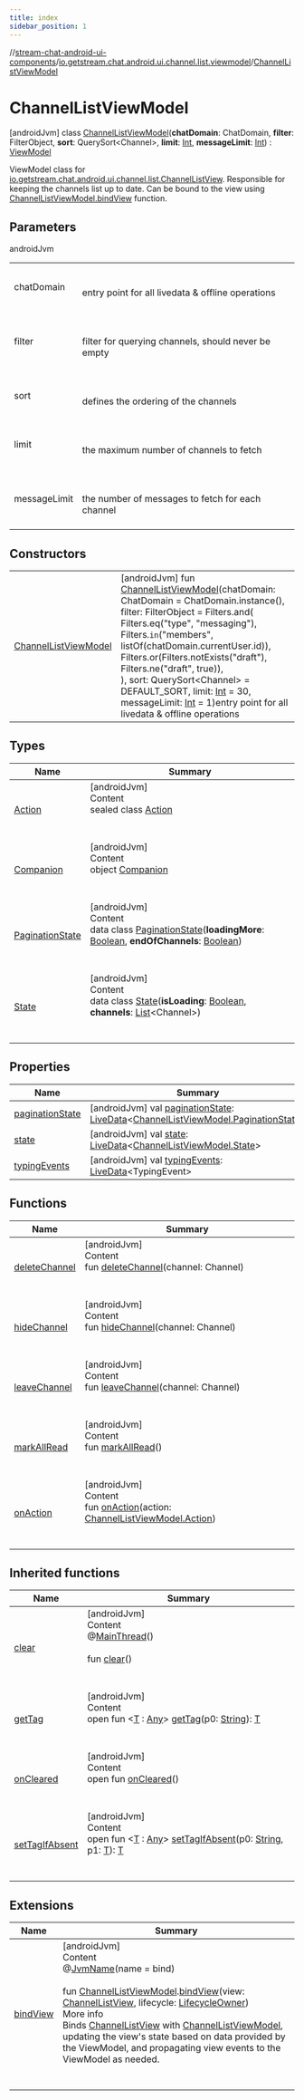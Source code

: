 ```yaml
---
title: index
sidebar_position: 1
---
```

//[stream-chat-android-ui-components](../../../index.md)/[io.getstream.chat.android.ui.channel.list.viewmodel](../index.md)/[ChannelListViewModel](index.md)



# ChannelListViewModel  
 [androidJvm] class [ChannelListViewModel](index.md)(**chatDomain**: ChatDomain, **filter**: FilterObject, **sort**: QuerySort&lt;Channel&gt;, **limit**: [Int](https://kotlinlang.org/api/latest/jvm/stdlib/kotlin/-int/index.html), **messageLimit**: [Int](https://kotlinlang.org/api/latest/jvm/stdlib/kotlin/-int/index.html)) : [ViewModel](https://developer.android.com/reference/kotlin/androidx/lifecycle/ViewModel.html)

ViewModel class for [io.getstream.chat.android.ui.channel.list.ChannelListView](../../io.getstream.chat.android.ui.channel.list/ChannelListView/index.md). Responsible for keeping the channels list up to date. Can be bound to the view using [ChannelListViewModel.bindView](../bindView.md) function.

   


## Parameters  
  
androidJvm  
  
| | |
|---|---|
| <a name="io.getstream.chat.android.ui.channel.list.viewmodel/ChannelListViewModel///PointingToDeclaration/"></a>chatDomain| <a name="io.getstream.chat.android.ui.channel.list.viewmodel/ChannelListViewModel///PointingToDeclaration/"></a><br/><br/>entry point for all livedata & offline operations<br/><br/>|
| <a name="io.getstream.chat.android.ui.channel.list.viewmodel/ChannelListViewModel///PointingToDeclaration/"></a>filter| <a name="io.getstream.chat.android.ui.channel.list.viewmodel/ChannelListViewModel///PointingToDeclaration/"></a><br/><br/>filter for querying channels, should never be empty<br/><br/>|
| <a name="io.getstream.chat.android.ui.channel.list.viewmodel/ChannelListViewModel///PointingToDeclaration/"></a>sort| <a name="io.getstream.chat.android.ui.channel.list.viewmodel/ChannelListViewModel///PointingToDeclaration/"></a><br/><br/>defines the ordering of the channels<br/><br/>|
| <a name="io.getstream.chat.android.ui.channel.list.viewmodel/ChannelListViewModel///PointingToDeclaration/"></a>limit| <a name="io.getstream.chat.android.ui.channel.list.viewmodel/ChannelListViewModel///PointingToDeclaration/"></a><br/><br/>the maximum number of channels to fetch<br/><br/>|
| <a name="io.getstream.chat.android.ui.channel.list.viewmodel/ChannelListViewModel///PointingToDeclaration/"></a>messageLimit| <a name="io.getstream.chat.android.ui.channel.list.viewmodel/ChannelListViewModel///PointingToDeclaration/"></a><br/><br/>the number of messages to fetch for each channel<br/><br/>|
  


## Constructors  
  
| | |
|---|---|
| <a name="io.getstream.chat.android.ui.channel.list.viewmodel/ChannelListViewModel/ChannelListViewModel/#io.getstream.chat.android.livedata.ChatDomain#io.getstream.chat.android.client.api.models.FilterObject#io.getstream.chat.android.client.api.models.QuerySort[io.getstream.chat.android.client.models.Channel]#kotlin.Int#kotlin.Int/PointingToDeclaration/"></a>[ChannelListViewModel](ChannelListViewModel.md)| <a name="io.getstream.chat.android.ui.channel.list.viewmodel/ChannelListViewModel/ChannelListViewModel/#io.getstream.chat.android.livedata.ChatDomain#io.getstream.chat.android.client.api.models.FilterObject#io.getstream.chat.android.client.api.models.QuerySort[io.getstream.chat.android.client.models.Channel]#kotlin.Int#kotlin.Int/PointingToDeclaration/"></a> [androidJvm] fun [ChannelListViewModel](ChannelListViewModel.md)(chatDomain: ChatDomain = ChatDomain.instance(), filter: FilterObject = Filters.and(<br/>        Filters.eq("type", "messaging"),<br/>        Filters.`in`("members", listOf(chatDomain.currentUser.id)),<br/>        Filters.or(Filters.notExists("draft"), Filters.ne("draft", true)),<br/>    ), sort: QuerySort&lt;Channel&gt; = DEFAULT_SORT, limit: [Int](https://kotlinlang.org/api/latest/jvm/stdlib/kotlin/-int/index.html) = 30, messageLimit: [Int](https://kotlinlang.org/api/latest/jvm/stdlib/kotlin/-int/index.html) = 1)entry point for all livedata & offline operations   <br/>|


## Types  
  
|  Name |  Summary | 
|---|---|
| <a name="io.getstream.chat.android.ui.channel.list.viewmodel/ChannelListViewModel.Action///PointingToDeclaration/"></a>[Action](Action/index.md)| <a name="io.getstream.chat.android.ui.channel.list.viewmodel/ChannelListViewModel.Action///PointingToDeclaration/"></a>[androidJvm]  <br/>Content  <br/>sealed class [Action](Action/index.md)  <br/><br/><br/>|
| <a name="io.getstream.chat.android.ui.channel.list.viewmodel/ChannelListViewModel.Companion///PointingToDeclaration/"></a>[Companion](Companion/index.md)| <a name="io.getstream.chat.android.ui.channel.list.viewmodel/ChannelListViewModel.Companion///PointingToDeclaration/"></a>[androidJvm]  <br/>Content  <br/>object [Companion](Companion/index.md)  <br/><br/><br/>|
| <a name="io.getstream.chat.android.ui.channel.list.viewmodel/ChannelListViewModel.PaginationState///PointingToDeclaration/"></a>[PaginationState](PaginationState/index.md)| <a name="io.getstream.chat.android.ui.channel.list.viewmodel/ChannelListViewModel.PaginationState///PointingToDeclaration/"></a>[androidJvm]  <br/>Content  <br/>data class [PaginationState](PaginationState/index.md)(**loadingMore**: [Boolean](https://kotlinlang.org/api/latest/jvm/stdlib/kotlin/-boolean/index.html), **endOfChannels**: [Boolean](https://kotlinlang.org/api/latest/jvm/stdlib/kotlin/-boolean/index.html))  <br/><br/><br/>|
| <a name="io.getstream.chat.android.ui.channel.list.viewmodel/ChannelListViewModel.State///PointingToDeclaration/"></a>[State](State/index.md)| <a name="io.getstream.chat.android.ui.channel.list.viewmodel/ChannelListViewModel.State///PointingToDeclaration/"></a>[androidJvm]  <br/>Content  <br/>data class [State](State/index.md)(**isLoading**: [Boolean](https://kotlinlang.org/api/latest/jvm/stdlib/kotlin/-boolean/index.html), **channels**: [List](https://kotlinlang.org/api/latest/jvm/stdlib/kotlin.collections/-list/index.html)&lt;Channel&gt;)  <br/><br/><br/>|


## Properties  
  
|  Name |  Summary | 
|---|---|
| <a name="io.getstream.chat.android.ui.channel.list.viewmodel/ChannelListViewModel/paginationState/#/PointingToDeclaration/"></a>[paginationState](paginationState.md)| <a name="io.getstream.chat.android.ui.channel.list.viewmodel/ChannelListViewModel/paginationState/#/PointingToDeclaration/"></a> [androidJvm] val [paginationState](paginationState.md): [LiveData](https://developer.android.com/reference/kotlin/androidx/lifecycle/LiveData.html)&lt;[ChannelListViewModel.PaginationState](PaginationState/index.md)&gt;   <br/>|
| <a name="io.getstream.chat.android.ui.channel.list.viewmodel/ChannelListViewModel/state/#/PointingToDeclaration/"></a>[state](state.md)| <a name="io.getstream.chat.android.ui.channel.list.viewmodel/ChannelListViewModel/state/#/PointingToDeclaration/"></a> [androidJvm] val [state](state.md): [LiveData](https://developer.android.com/reference/kotlin/androidx/lifecycle/LiveData.html)&lt;[ChannelListViewModel.State](State/index.md)&gt;   <br/>|
| <a name="io.getstream.chat.android.ui.channel.list.viewmodel/ChannelListViewModel/typingEvents/#/PointingToDeclaration/"></a>[typingEvents](typingEvents.md)| <a name="io.getstream.chat.android.ui.channel.list.viewmodel/ChannelListViewModel/typingEvents/#/PointingToDeclaration/"></a> [androidJvm] val [typingEvents](typingEvents.md): [LiveData](https://developer.android.com/reference/kotlin/androidx/lifecycle/LiveData.html)&lt;TypingEvent&gt;   <br/>|


## Functions  
  
|  Name |  Summary | 
|---|---|
| <a name="io.getstream.chat.android.ui.channel.list.viewmodel/ChannelListViewModel/deleteChannel/#io.getstream.chat.android.client.models.Channel/PointingToDeclaration/"></a>[deleteChannel](deleteChannel.md)| <a name="io.getstream.chat.android.ui.channel.list.viewmodel/ChannelListViewModel/deleteChannel/#io.getstream.chat.android.client.models.Channel/PointingToDeclaration/"></a>[androidJvm]  <br/>Content  <br/>fun [deleteChannel](deleteChannel.md)(channel: Channel)  <br/><br/><br/>|
| <a name="io.getstream.chat.android.ui.channel.list.viewmodel/ChannelListViewModel/hideChannel/#io.getstream.chat.android.client.models.Channel/PointingToDeclaration/"></a>[hideChannel](hideChannel.md)| <a name="io.getstream.chat.android.ui.channel.list.viewmodel/ChannelListViewModel/hideChannel/#io.getstream.chat.android.client.models.Channel/PointingToDeclaration/"></a>[androidJvm]  <br/>Content  <br/>fun [hideChannel](hideChannel.md)(channel: Channel)  <br/><br/><br/>|
| <a name="io.getstream.chat.android.ui.channel.list.viewmodel/ChannelListViewModel/leaveChannel/#io.getstream.chat.android.client.models.Channel/PointingToDeclaration/"></a>[leaveChannel](leaveChannel.md)| <a name="io.getstream.chat.android.ui.channel.list.viewmodel/ChannelListViewModel/leaveChannel/#io.getstream.chat.android.client.models.Channel/PointingToDeclaration/"></a>[androidJvm]  <br/>Content  <br/>fun [leaveChannel](leaveChannel.md)(channel: Channel)  <br/><br/><br/>|
| <a name="io.getstream.chat.android.ui.channel.list.viewmodel/ChannelListViewModel/markAllRead/#/PointingToDeclaration/"></a>[markAllRead](markAllRead.md)| <a name="io.getstream.chat.android.ui.channel.list.viewmodel/ChannelListViewModel/markAllRead/#/PointingToDeclaration/"></a>[androidJvm]  <br/>Content  <br/>fun [markAllRead](markAllRead.md)()  <br/><br/><br/>|
| <a name="io.getstream.chat.android.ui.channel.list.viewmodel/ChannelListViewModel/onAction/#io.getstream.chat.android.ui.channel.list.viewmodel.ChannelListViewModel.Action/PointingToDeclaration/"></a>[onAction](onAction.md)| <a name="io.getstream.chat.android.ui.channel.list.viewmodel/ChannelListViewModel/onAction/#io.getstream.chat.android.ui.channel.list.viewmodel.ChannelListViewModel.Action/PointingToDeclaration/"></a>[androidJvm]  <br/>Content  <br/>fun [onAction](onAction.md)(action: [ChannelListViewModel.Action](Action/index.md))  <br/><br/><br/>|


## Inherited functions  
  
|  Name |  Summary | 
|---|---|
| <a name="androidx.lifecycle/ViewModel/clear/#/PointingToDeclaration/"></a>[clear](../../io.getstream.chat.android.ui.typing.viewmodel/TypingIndicatorViewModel/index.md#-1936886459%2FFunctions%2F-523872580)| <a name="androidx.lifecycle/ViewModel/clear/#/PointingToDeclaration/"></a>[androidJvm]  <br/>Content  <br/>@[MainThread](https://developer.android.com/reference/kotlin/androidx/annotation/MainThread.html)()  <br/>  <br/>fun [clear](../../io.getstream.chat.android.ui.typing.viewmodel/TypingIndicatorViewModel/index.md#-1936886459%2FFunctions%2F-523872580)()  <br/><br/><br/>|
| <a name="androidx.lifecycle/ViewModel/getTag/#kotlin.String/PointingToDeclaration/"></a>[getTag](../../io.getstream.chat.android.ui.typing.viewmodel/TypingIndicatorViewModel/index.md#-215894976%2FFunctions%2F-523872580)| <a name="androidx.lifecycle/ViewModel/getTag/#kotlin.String/PointingToDeclaration/"></a>[androidJvm]  <br/>Content  <br/>open fun &lt;[T](../../io.getstream.chat.android.ui.typing.viewmodel/TypingIndicatorViewModel/index.md#-215894976%2FFunctions%2F-523872580) : [Any](https://kotlinlang.org/api/latest/jvm/stdlib/kotlin/-any/index.html)&gt; [getTag](../../io.getstream.chat.android.ui.typing.viewmodel/TypingIndicatorViewModel/index.md#-215894976%2FFunctions%2F-523872580)(p0: [String](https://kotlinlang.org/api/latest/jvm/stdlib/kotlin/-string/index.html)): [T](../../io.getstream.chat.android.ui.typing.viewmodel/TypingIndicatorViewModel/index.md#-215894976%2FFunctions%2F-523872580)  <br/><br/><br/>|
| <a name="androidx.lifecycle/ViewModel/onCleared/#/PointingToDeclaration/"></a>[onCleared](../../io.getstream.chat.android.ui.typing.viewmodel/TypingIndicatorViewModel/index.md#-1930136507%2FFunctions%2F-523872580)| <a name="androidx.lifecycle/ViewModel/onCleared/#/PointingToDeclaration/"></a>[androidJvm]  <br/>Content  <br/>open fun [onCleared](../../io.getstream.chat.android.ui.typing.viewmodel/TypingIndicatorViewModel/index.md#-1930136507%2FFunctions%2F-523872580)()  <br/><br/><br/>|
| <a name="androidx.lifecycle/ViewModel/setTagIfAbsent/#kotlin.String#TypeParam(bounds=[kotlin.Any])/PointingToDeclaration/"></a>[setTagIfAbsent](../../io.getstream.chat.android.ui.typing.viewmodel/TypingIndicatorViewModel/index.md#-1567230750%2FFunctions%2F-523872580)| <a name="androidx.lifecycle/ViewModel/setTagIfAbsent/#kotlin.String#TypeParam(bounds=[kotlin.Any])/PointingToDeclaration/"></a>[androidJvm]  <br/>Content  <br/>open fun &lt;[T](../../io.getstream.chat.android.ui.typing.viewmodel/TypingIndicatorViewModel/index.md#-1567230750%2FFunctions%2F-523872580) : [Any](https://kotlinlang.org/api/latest/jvm/stdlib/kotlin/-any/index.html)&gt; [setTagIfAbsent](../../io.getstream.chat.android.ui.typing.viewmodel/TypingIndicatorViewModel/index.md#-1567230750%2FFunctions%2F-523872580)(p0: [String](https://kotlinlang.org/api/latest/jvm/stdlib/kotlin/-string/index.html), p1: [T](../../io.getstream.chat.android.ui.typing.viewmodel/TypingIndicatorViewModel/index.md#-1567230750%2FFunctions%2F-523872580)): [T](../../io.getstream.chat.android.ui.typing.viewmodel/TypingIndicatorViewModel/index.md#-1567230750%2FFunctions%2F-523872580)  <br/><br/><br/>|


## Extensions  
  
|  Name |  Summary | 
|---|---|
| <a name="io.getstream.chat.android.ui.channel.list.viewmodel//bindView/io.getstream.chat.android.ui.channel.list.viewmodel.ChannelListViewModel#io.getstream.chat.android.ui.channel.list.ChannelListView#androidx.lifecycle.LifecycleOwner/PointingToDeclaration/"></a>[bindView](../bindView.md)| <a name="io.getstream.chat.android.ui.channel.list.viewmodel//bindView/io.getstream.chat.android.ui.channel.list.viewmodel.ChannelListViewModel#io.getstream.chat.android.ui.channel.list.ChannelListView#androidx.lifecycle.LifecycleOwner/PointingToDeclaration/"></a>[androidJvm]  <br/>Content  <br/>@[JvmName](https://kotlinlang.org/api/latest/jvm/stdlib/kotlin.jvm/-jvm-name/index.html)(name = bind)  <br/>  <br/>fun [ChannelListViewModel](index.md).[bindView](../bindView.md)(view: [ChannelListView](../../io.getstream.chat.android.ui.channel.list/ChannelListView/index.md), lifecycle: [LifecycleOwner](https://developer.android.com/reference/kotlin/androidx/lifecycle/LifecycleOwner.html))  <br/>More info  <br/>Binds [ChannelListView](../../io.getstream.chat.android.ui.channel.list/ChannelListView/index.md) with [ChannelListViewModel](index.md), updating the view's state based on data provided by the ViewModel, and propagating view events to the ViewModel as needed.  <br/><br/><br/>|

